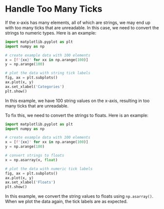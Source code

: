 # Handle Too Many Ticks

If the x-axis has many elements, all of which are strings, we may end up with too many ticks that are unreadable. In this case, we need to convert the strings to numeric types. Here is an example:

```python
import matplotlib.pyplot as plt
import numpy as np

# create example data with 100 elements
x = [f'{xx}' for xx in np.arange(100)]
y = np.arange(100)

# plot the data with string tick labels
fig, ax = plt.subplots()
ax.plot(x, y)
ax.set_xlabel('Categories')
plt.show()
```

In this example, we have 100 string values on the x-axis, resulting in too many ticks that are unreadable.

To fix this, we need to convert the strings to floats. Here is an example:

```python
import matplotlib.pyplot as plt
import numpy as np

# create example data with 100 elements
x = [f'{xx}' for xx in np.arange(100)]
y = np.arange(100)

# convert strings to floats
x = np.asarray(x, float)

# plot the data with numeric tick labels
fig, ax = plt.subplots()
ax.plot(x, y)
ax.set_xlabel('Floats')
plt.show()
```

In this example, we convert the string values to floats using `np.asarray()`. When we plot the data again, the tick labels are as expected.
